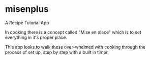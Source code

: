 # misenplus

A Recipe Tutorial App

In cooking there is a concept called "Mise en place" which is to set everything in it's proper place. 

This app looks to walk those over-whelmed with cooking through the process of set up, step by step with a built in timer.
